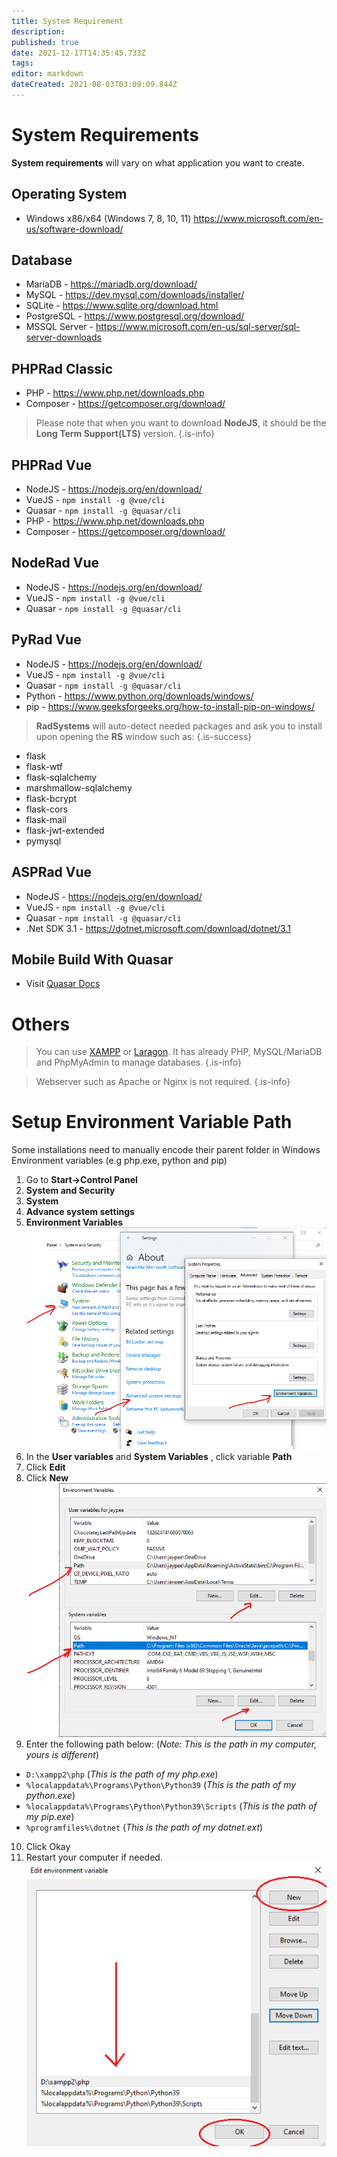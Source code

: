 ```yaml
---
title: System Requirement
description: 
published: true
date: 2021-12-17T14:35:45.733Z
tags: 
editor: markdown
dateCreated: 2021-08-03T03:09:09.844Z
---
```


# System Requirements
**System requirements** will vary on what application you want to create.

## Operating System
- Windows x86/x64 (Windows 7, 8, 10, 11)
https://www.microsoft.com/en-us/software-download/

## Database
- MariaDB - https://mariadb.org/download/
- MySQL - https://dev.mysql.com/downloads/installer/
- SQLite - https://www.sqlite.org/download.html
- PostgreSQL - https://www.postgresql.org/download/
- MSSQL Server - https://www.microsoft.com/en-us/sql-server/sql-server-downloads

## PHPRad Classic
- PHP - https://www.php.net/downloads.php
- Composer - https://getcomposer.org/download/

> Please note that when you want to download **NodeJS**, it should be the **Long Term Support(LTS)** version.
{.is-info}

## PHPRad Vue
- NodeJS - https://nodejs.org/en/download/
- VueJS - `npm install -g @vue/cli`
- Quasar - `npm install -g @quasar/cli`
- PHP - https://www.php.net/downloads.php
- Composer - https://getcomposer.org/download/

## NodeRad Vue
- NodeJS - https://nodejs.org/en/download/
- VueJS - `npm install -g @vue/cli`
- Quasar - `npm install -g @quasar/cli`

## PyRad Vue
- NodeJS - https://nodejs.org/en/download/
- VueJS - `npm install -g @vue/cli`
- Quasar - `npm install -g @quasar/cli`
- Python - https://www.python.org/downloads/windows/
- pip - https://www.geeksforgeeks.org/how-to-install-pip-on-windows/
> **RadSystems** will auto-detect needed packages and ask you to install upon opening the **RS** window such as:
{.is-success}
- flask
- flask-wtf
- flask-sqlalchemy
- marshmallow-sqlalchemy
- flask-bcrypt
- flask-cors
- flask-mail
- flask-jwt-extended
- pymysql

## ASPRad Vue
- NodeJS - https://nodejs.org/en/download/
- VueJS - `npm install -g @vue/cli`
- Quasar - `npm install -g @quasar/cli`
- .Net SDK 3.1 - https://dotnet.microsoft.com/download/dotnet/3.1

## Mobile Build With Quasar
- Visit [Quasar Docs](https://quasar.dev/quasar-cli/developing-cordova-apps/preparation#-add-cordova-quasar-mode)

# Others
> You can use <a href="https://www.apachefriends.org/download.html">XAMPP</a> or <a href="https://laragon.org/download/index.html">Laragon</a>. It has already PHP, MySQL/MariaDB and PhpMyAdmin to manage databases.
{.is-info}

> Webserver such as Apache or Nginx is not required.
{.is-info}

# Setup Environment Variable Path
Some installations need to manually encode their parent folder in Windows Environment variables (e.g php.exe, python and pip)
1. Go to **Start->Control Panel**
2. **System and Security**
3. **System**
4. **Advance system settings**
5. **Environment Variables**
![1.png](/requirements/1.png)
6. In the **User variables** and **System Variables** , click variable **Path**
7. Click **Edit**
8. Click **New**
![2.png](/requirements/2.png)
9. Enter the following path below: (*Note: This is the path in my computer, yours is different*)
- `D:\xampp2\php` (*This is the path of my php.exe*)
- `%localappdata%\Programs\Python\Python39` (*This is the path of my python.exe*)
- `%localappdata%\Programs\Python\Python39\Scripts` (*This is the path of my pip.exe*)
- `%programfiles%\dotnet` (*This is the path of my dotnet.ext*)
10. Click Okay
11. Restart your computer if needed.
![3.png](/requirements/3.png)
